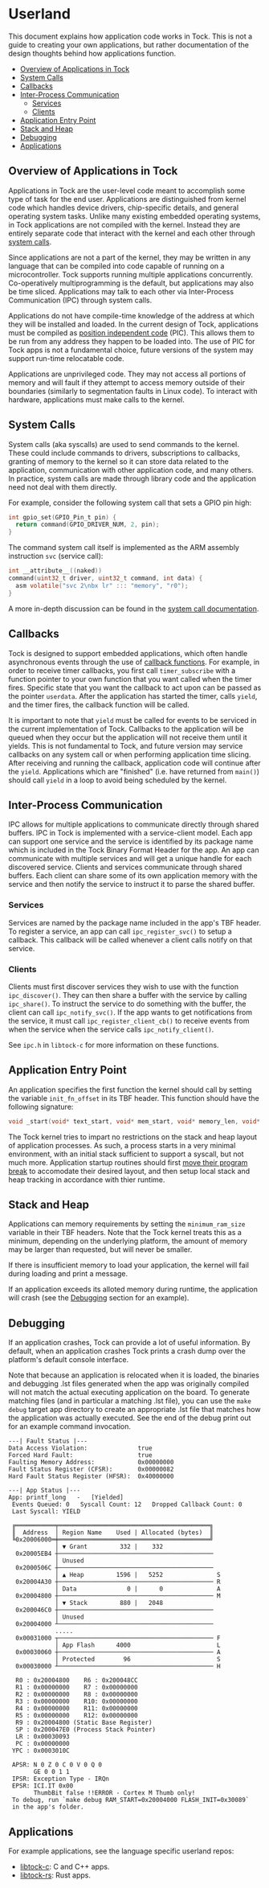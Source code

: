 Userland
========

This document explains how application code works in Tock. This is not a guide
to creating your own applications, but rather documentation of the design
thoughts behind how applications function.

<!-- npm i -g markdown-toc; markdown-toc -i Userland.md -->

<!-- toc -->

- [Overview of Applications in Tock](#overview-of-applications-in-tock)
- [System Calls](#system-calls)
- [Callbacks](#callbacks)
- [Inter-Process Communication](#inter-process-communication)
  * [Services](#services)
  * [Clients](#clients)
- [Application Entry Point](#application-entry-point)
- [Stack and Heap](#stack-and-heap)
- [Debugging](#debugging)
- [Applications](#applications)

<!-- tocstop -->

## Overview of Applications in Tock

Applications in Tock are the user-level code meant to accomplish some type of
task for the end user. Applications are distinguished from kernel code which
handles device drivers, chip-specific details, and general operating system
tasks. Unlike many existing embedded operating systems, in Tock applications
are not compiled with the kernel. Instead they are entirely separate code
that interact with the kernel and each other through [system
calls](https://en.wikipedia.org/wiki/System_call).

Since applications are not a part of the kernel, they may be written in any
language that can be compiled into code capable of running on a microcontroller.
Tock supports running multiple applications concurrently. Co-operatively
multiprogramming is the default, but applications may also be time sliced.
Applications may talk to each other via Inter-Process Communication (IPC)
through system calls.

Applications do not have compile-time knowledge of the address at which they
will be installed and loaded. In the current design of Tock, applications must
be compiled as [position independent
code](https://en.wikipedia.org/wiki/Position-independent_code) (PIC). This
allows them to be run from any address they happen to be loaded into. The use
of PIC for Tock apps is not a fundamental choice, future versions of the system
may support run-time relocatable code.

Applications are unprivileged code. They may not access all portions of memory
and will fault if they attempt to access memory outside of their boundaries
(similarly to segmentation faults in Linux code). To interact with hardware,
applications must make calls to the kernel.


## System Calls

System calls (aka syscalls) are used to send commands to the kernel. These
could include commands to drivers, subscriptions to callbacks, granting of
memory to the kernel so it can store data related to the application,
communication with other application code, and many others. In practice,
system calls are made through library code and the application need not
deal with them directly.

For example, consider the following system call that sets a GPIO pin high:

```c
int gpio_set(GPIO_Pin_t pin) {
  return command(GPIO_DRIVER_NUM, 2, pin);
}
```

The command system call itself is implemented as the ARM assembly instruction
`svc` (service call):

```c
int __attribute__((naked))
command(uint32_t driver, uint32_t command, int data) {
  asm volatile("svc 2\nbx lr" ::: "memory", "r0");
}
```

A more in-depth discussion can be found in the [system call
documentation](./Syscalls.md).


## Callbacks

Tock is designed to support embedded applications, which often handle
asynchronous events through the use of [callback
functions](https://en.wikipedia.org/wiki/Callback_(computer_programming)). For
example, in order to receive timer callbacks, you first call `timer_subscribe`
with a function pointer to your own function that you want called when the
timer fires. Specific state that you want the callback to act upon can be
passed as the pointer `userdata`. After the application has started the timer,
calls `yield`, and the timer fires, the callback function will be called.

It is important to note that `yield` must be called for events to be serviced in
the current implementation of Tock. Callbacks to the application will be queued
when they occur but the application will not receive them until it yields. This
is not fundamental to Tock, and future version may service callbacks on any
system call or when performing application time slicing. After receiving and
running the callback, application code will continue after the `yield`.
Applications which are "finished" (i.e. have returned from `main()`) should call
`yield` in a loop to avoid being scheduled by the kernel.


## Inter-Process Communication

IPC allows for multiple applications to communicate directly through shared
buffers. IPC in Tock is implemented with a service-client model. Each app can
support one service and the service is identified by its package name which is
included in the Tock Binary Format Header for the app. An app can communicate
with multiple services and will get a unique handle for each discovered service.
Clients and services communicate through shared buffers. Each client can share
some of its own application memory with the service and then notify the service
to instruct it to parse the shared buffer.

### Services

Services are named by the package name included in the app's TBF header.
To register a service, an app can call `ipc_register_svc()` to setup a callback.
This callback will be called whenever a client calls notify on that service.

### Clients

Clients must first discover services they wish to use with the function
`ipc_discover()`. They can then share a buffer with the service by calling
`ipc_share()`. To instruct the service to do something with the buffer, the
client can call `ipc_notify_svc()`. If the app wants to get notifications from
the service, it must call `ipc_register_client_cb()` to receive events from when
the service when the service calls `ipc_notify_client()`.

See `ipc.h` in `libtock-c` for more information on these functions.

## Application Entry Point

An application specifies the first function the kernel should call by setting
the variable `init_fn_offset` in its TBF header. This function should have the
following signature:

```c
void _start(void* text_start, void* mem_start, void* memory_len, void* app_heap_break);
```

The Tock kernel tries to impart no restrictions on the stack and heap layout of
application processes. As such, a process starts in a very minimal environment,
with an initial stack sufficient to support a syscall, but not much more.
Application startup routines should first
[move their program break](/doc/syscalls/memop.md#operation-type-0-brk) to accomodate
their desired layout, and then setup local stack and heap tracking in accordance
with thier runtime.


## Stack and Heap

Applications can memory requirements by setting the `minimum_ram_size` variable
in their TBF headers. Note that the Tock kernel treats this as a minimum,
depending on the underlying platform, the amount of memory may be larger than
requested, but will never be smaller.

If there is insufficient memory to load your application, the kernel will fail
during loading and print a message.

If an application exceeds its alloted memory during runtime, the application
will crash (see the [Debugging](#debugging) section for an example).

## Debugging

If an application crashes, Tock can provide a lot of useful information.
By default, when an application crashes Tock prints a crash dump over the
platform's default console interface.

Note that because an application is relocated when it is loaded, the binaries
and debugging .lst files generated when the app was originally compiled will not
match the actual executing application on the board. To generate matching files
(and in particular a matching .lst file), you can use the `make debug` target
app directory to create an appropriate .lst file that matches how the
application was actually executed. See the end of the debug print out for an
example command invocation.

```
---| Fault Status |---
Data Access Violation:              true
Forced Hard Fault:                  true
Faulting Memory Address:            0x00000000
Fault Status Register (CFSR):       0x00000082
Hard Fault Status Register (HFSR):  0x40000000

---| App Status |---
App: printf_long   -   [Yielded]
 Events Queued: 0   Syscall Count: 12   Dropped Callback Count: 0
 Last Syscall: YIELD

 ╔═══════════╤══════════════════════════════════════════╗
 ║  Address  │ Region Name    Used | Allocated (bytes)  ║
 ╚0x20006000═╪══════════════════════════════════════════╝
             │ ▼ Grant         332 |    332
  0x20005EB4 ┼───────────────────────────────────────────
             │ Unused
  0x2000506C ┼───────────────────────────────────────────
             │ ▲ Heap         1596 |   5252               S
  0x20004A30 ┼─────────────────────────────────────────── R
             │ Data              0 |      0               A
  0x20004800 ┼─────────────────────────────────────────── M
             │ ▼ Stack         880 |   2048
  0x200046C0 ┼───────────────────────────────────────────
             │ Unused
  0x20004000 ┴───────────────────────────────────────────
             .....
  0x00031000 ┬─────────────────────────────────────────── F
             │ App Flash      4000                        L
  0x00030060 ┼─────────────────────────────────────────── A
             │ Protected        96                        S
  0x00030000 ┴─────────────────────────────────────────── H

  R0 : 0x20004800    R6 : 0x200048CC
  R1 : 0x00000000    R7 : 0x00000000
  R2 : 0x00000000    R8 : 0x00000000
  R3 : 0x00000000    R10: 0x00000000
  R4 : 0x00000000    R11: 0x00000000
  R5 : 0x00000000    R12: 0x00000000
  R9 : 0x20004800 (Static Base Register)
  SP : 0x200047E0 (Process Stack Pointer)
  LR : 0x00030093
  PC : 0x00000000
 YPC : 0x0003010C

 APSR: N 0 Z 0 C 0 V 0 Q 0
       GE 0 0 1 1
 IPSR: Exception Type - IRQn
 EPSR: ICI.IT 0x00
       ThumbBit false !!ERROR - Cortex M Thumb only!
 To debug, run `make debug RAM_START=0x20004000 FLASH_INIT=0x30089`
 in the app's folder.
```

## Applications

For example applications, see the language specific userland repos:

- [libtock-c](https://github.com/tock/libtock-c): C and C++ apps.
- [libtock-rs](https://github.com/tock/libtock-rs): Rust apps.

